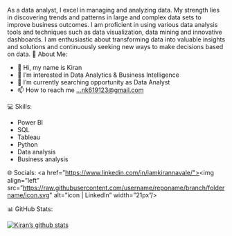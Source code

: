As a data analyst, I excel in managing and analyzing data. My strength lies in discovering trends and patterns in large and complex data sets to improve business        outcomes. I am proficient in using various data analysis tools and techniques such as data visualization, data mining and innovative dashboards. I am enthusiastic about transforming data into valuable insights and solutions and continuously seeking new ways to make decisions based on data.
💫 About Me:

- 👋 Hi, my name is Kiran
- 👀 I’m interested in Data Analytics & Business Intelligence
- 🌱 I’m currently searching opportunity as Data Analyst
- 📫 How to reach me ...nk619123@gmail.com

💻 Skills:
- Power BI
- SQL
- Tableau
- Python
- Data analysis
- Business analysis

🌐 Socials:
 <a href=”https://www.linkedin.com/in/iamkirannavale/"><img align=”left” src=”https://raw.githubusercontent.com/username/reponame/branch/foldername/icon.svg" alt=”icon | LinkedIn” width=”21px”/></a>


📊 GitHub Stats:

[![Kiran’s github stats](https://github-readme-stats.vercel.app/api?username=kirannavale)](https://github.com/kirannavale)
